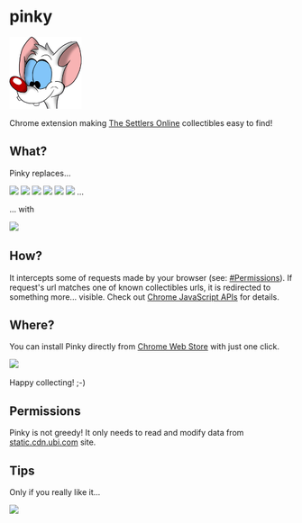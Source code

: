pinky
=====

![](icon.png)

Chrome extension making [The Settlers Online](http://www.thesettlersonline.com/) collectibles easy to find!

## What?

Pinky replaces...

![](http://static.cdn.ubi.com/0018/live/GFX_HASHED/building_lib/41b8238caac031c265efe08544a21ac4be91f534.png)
![](http://static.cdn.ubi.com/0018/live/GFX_HASHED/building_lib/7dc1e1f289646ba15aeef107efe7026ebb58e8b1.png)
![](http://static.cdn.ubi.com/0018/live/GFX_HASHED/building_lib/8257a3e50f6ae19db4aeb2c978949b2d81021a61.png)
![](http://static.cdn.ubi.com/0018/live/GFX_HASHED/building_lib/bd76cd8196c23aaf73139bc263002cf759afc1ce.png)
![](http://static.cdn.ubi.com/0018/live/GFX_HASHED/building_lib/db5c26a467c4f5dee9804c7c88417103515c326a.png)
![](http://static.cdn.ubi.com/0018/live/GFX_HASHED/building_lib/f237f6c7e3b6c6aac01ae7f51cd917bdeb6ddec2.png)
...

... with

![](http://dummyimage.com/48x48/ff00ff/ff00ff.png)

## How?

It intercepts some of requests made by your browser (see: [#Permissions](#Permissions)).
If request's url matches one of known collectibles urls, it is redirected to something more... visible.
Check out [Chrome JavaScript APIs](https://developer.chrome.com/extensions/webRequest) for details.

## Where?

You can install Pinky directly from [Chrome Web Store](https://chrome.google.com/webstore/detail/pinky/eijmklfnehnnkbfcoabieogaomookbna) with just one click.

<a href="https://chrome.google.com/webstore/detail/pinky/eijmklfnehnnkbfcoabieogaomookbna"><img src="https://developer.chrome.com/webstore/images/ChromeWebStore_Badge_v2_206x58.png"/></a>

Happy collecting! ;-)

## Permissions

Pinky is not greedy! It only needs to read and modify data from [static.cdn.ubi.com](http://static.cdn.ubi.com) site.

## Tips

Only if you really like it...

<p><a href="https://www.paypal.com/cgi-bin/webscr?cmd=_donations&business=BVCT6E8FW7P7Q&lc=US&item_name=perceptron8%2fpinky&currency_code=USD&bn=PP%2dDonationsBF%3abtn_donate_LG%2egif%3aNonHosted"><img src="https://www.paypalobjects.com/en_US/i/btn/btn_donate_LG.gif"/></a></p>
